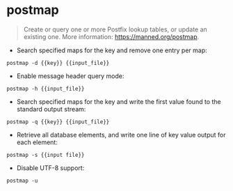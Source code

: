 # postmap

> Create or query one or more Postfix lookup tables, or update an existing one.
> More information: <https://manned.org/postmap>.

- Search specified maps for the key and remove one entry per map:

`postmap -d {{key}} {{input_file}}`

- Enable message header query mode:

`postmap -h {{input_file}}`

- Search specified maps for the key and write the first value found to the standard output stream:

`postmap -q {{key}} {{input_file}}`

- Retrieve all database elements, and write one line of key value output for each element:

`postmap -s {{input file}}`

- Disable UTF-8 support:

`postmap -u`
